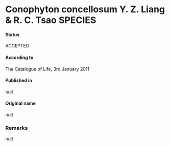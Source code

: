 # Conophyton concellosum Y. Z. Liang & R. C. Tsao SPECIES

#### Status
ACCEPTED

#### According to
The Catalogue of Life, 3rd January 2011

#### Published in
null

#### Original name
null

### Remarks
null